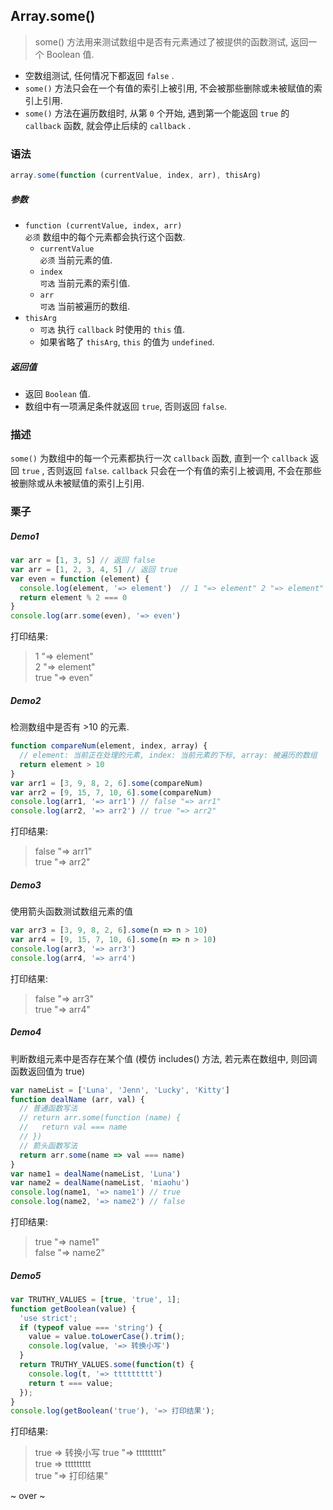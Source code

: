 ## Array.some()
> some() 方法用来测试数组中是否有元素通过了被提供的函数测试, 返回一个 Boolean 值.  

- 空数组测试, 任何情况下都返回 `false` .
- `some()` 方法只会在一个有值的索引上被引用, 不会被那些删除或未被赋值的索引上引用.
- `some()` 方法在遍历数组时, 从第 `0` 个开始, 遇到第一个能返回 `true` 的 `callback` 函数, 就会停止后续的 `callback` .  

### 语法
```js
array.some(function (currentValue, index, arr), thisArg)
```

##### 参数
- `function (currentValue, index, arr)`  
  `必须` 数组中的每个元素都会执行这个函数.
  - `currentValue`  
    `必须` 当前元素的值.
  - `index`  
    `可选` 当前元素的索引值.
  - `arr`  
    `可选` 当前被遍历的数组.
- `thisArg`
  - `可选` 执行 `callback` 时使用的 `this` 值.
  - 如果省略了 `thisArg`, `this` 的值为 `undefined`.
  
##### 返回值
- 返回 `Boolean` 值.  
- 数组中有一项满足条件就返回 `true`, 否则返回 `false`.

### 描述  
`some()` 为数组中的每一个元素都执行一次 `callback` 函数, 直到一个 `callback` 返回 `true` , 否则返回 `false`. `callback` 只会在一个有值的索引上被调用, 不会在那些被删除或从未被赋值的索引上引用.  
### 栗子
##### Demo1
```js
var arr = [1, 3, 5] // 返回 false
var arr = [1, 2, 3, 4, 5] // 返回 true
var even = function (element) {
  console.log(element, '=> element')  // 1 "=> element" 2 "=> element" true "=> even" 2 可以被整除, 返回 true, 后面的 3,4,5 都不会被 callback 执行.
  return element % 2 === 0
}
console.log(arr.some(even), '=> even')
```
打印结果:
> 1 "=> element"  
2 "=> element"  
true "=> even"  

##### Demo2
检测数组中是否有 >10 的元素.
```js
function compareNum(element, index, array) {
  // element: 当前正在处理的元素, index: 当前元素的下标, array: 被遍历的数组
  return element > 10
}
var arr1 = [3, 9, 8, 2, 6].some(compareNum)
var arr2 = [9, 15, 7, 10, 6].some(compareNum)
console.log(arr1, '=> arr1') // false "=> arr1"
console.log(arr2, '=> arr2') // true "=> arr2"
```
打印结果:
> false "=> arr1"  
true "=> arr2"  

##### Demo3
使用箭头函数测试数组元素的值
```js
var arr3 = [3, 9, 8, 2, 6].some(n => n > 10)
var arr4 = [9, 15, 7, 10, 6].some(n => n > 10)
console.log(arr3, '=> arr3')
console.log(arr4, '=> arr4')
```
打印结果:
> false "=> arr3"  
true "=> arr4"  

##### Demo4
判断数组元素中是否存在某个值 (模仿 includes() 方法, 若元素在数组中, 则回调函数返回值为 true)
```js
var nameList = ['Luna', 'Jenn', 'Lucky', 'Kitty']
function dealName (arr, val) {
  // 普通函数写法
  // return arr.some(function (name) {
  //   return val === name 
  // })
  // 箭头函数写法
  return arr.some(name => val === name)
}
var name1 = dealName(nameList, 'Luna')
var name2 = dealName(nameList, 'miaohu')
console.log(name1, '=> name1') // true
console.log(name2, '=> name2') // false
```
打印结果:
> true "=> name1"  
false "=> name2"  

##### Demo5
```js
var TRUTHY_VALUES = [true, 'true', 1];
function getBoolean(value) {
  'use strict';
  if (typeof value === 'string') { 
    value = value.toLowerCase().trim();
    console.log(value, '=> 转换小写')
  }
  return TRUTHY_VALUES.some(function(t) {
    console.log(t, '=> ttttttttt')
    return t === value;
  });
}
console.log(getBoolean('true'), '=> 打印结果');
```
打印结果:
> true => 转换小写
true "=> ttttttttt"  
true => ttttttttt  
true "=> 打印结果"  

~ over ~